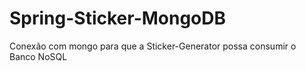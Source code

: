 # Spring-Sticker-MongoDB
Conexão com mongo para que a Sticker-Generator possa consumir o Banco NoSQL
